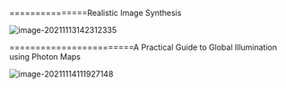===============Realistic Image Synthesis

![image-20211113142312335](E:\mycode\collection\定理\光照\image-20211113142312335.png)

========================A Practical Guide to Global Illumination using Photon Maps  

![image-20211114111927148](E:\mycode\collection\定理\光照\image-20211114111927148.png)